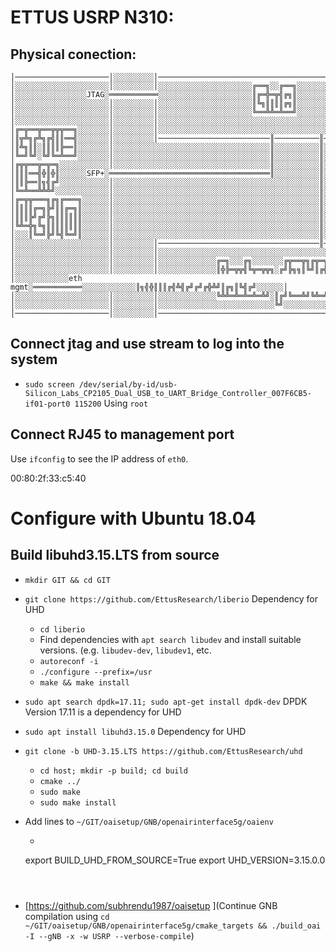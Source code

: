 # ETTUS USRP N310:
## Physical conection:

```
│─────────────────────│░░░░░░░░░│──────────────────────────────────────────────│
│░░░░░░░░░░░░░░░░░░░░░│░░░░░░░░░│░░░░░░░░░░░░░░░░░░░░░╔══╗░░╔══╗░░░░░░░░░░░░░░░│
│░░░░░░░░░░░░░░░░JTAG░═══════════░░░░░░░░░░░░░░░░░░░░░║╔═╬═╦╣╔╗║░░░░░░░░░░░░░░░│
│░░░░░░░░░░░░░░░░░░░░░│░░░░░░░░░│░░░░░░░░░░░░░░░░░░░░░║╚╗║║║║╔╗║░░░░░░░░░░░░░░░│
│░░░░░░░░░░░░░░░░░░░░░│░░░░░░░░░│░░░░░░░░░░░░░░░░░░░░░╚══╩╩═╩══╝░░░░░░░░░░░░░░░│
│░░░░░░░░░░░░░░░░░░░░░│░░░░░░░░░│░░░░░░░░░░░░░░░░░░░░░░░░░░░░░░░░░░░░░░░░░░░░░░│
│╔═╦══╦══╦╦╦══╗░░░░░░░│░░░░░░░░░│░░░░░░░░░░░░░░░░░░░░░░░░░░░░░░░░░░░░░░░░░░░░░░│
│║╦╩╗╔╩╗╔╣║║══╣░░░░░░░│░░░░░░░░░│─────────────────────────║──────────║─────────│
│║╩╗║║░║║║║╠══║░░░░░░░│░░░░░░░░░░░░░░░░░░░░░░░░░░░░░░░░░░░║░░░░░░░░░░║░░░░░░░░░░
│╚═╝╚╝░╚╝╚═╩══╝░░░░░░░│░░░░░░░░░░░░░░░░░░░░░░░░░░░░░░░░░░░║░░░░░░░░░░║░░░░░░░░░░
│╔╦╦══╦═╦═╗░░░░░░░░░░░│░░░░░░░░░░░░░░░░░░░░░░░░░░░░░░░░░░░║░░░░░░░░░░║░░░░░░░░░░
│║║║══╣╬║╬║░░░░░░SFP+░════════════════════════════════════║░░░░░░░░░░║░░░░░░░░░░
│║║╠══║╗╣╔╝░░░░░░░░░░░│░░░░░░░░░░░░░░░░░░░░░░░░░░░░░░░░░░░░░░░░░░░░░░║░░░░░░░░░░
│╚═╩══╩╩╩╝░░░░░░░░░░░░│░░░░░░░░░░░░░░░░░░░░░░░░░░░░░░░░░░░░░░░░░░░░░░║░░░░░░░░░░
│╔═╦╦═══╗╔╗╔═══╗░░░░░░│░░░░░░░░░░░░░░░░░░░░░░░░░░░░░░░░░░░░░░░░░░░░░░║░░░░░░░░░░
│║║║║╔═╗╠╝║║╔═╗║░░░░░░│░░░░░░░░░░░░░░░░░░░░░░░░░░░░░░░░░░░░░░░░░░░░░░║░░░░░░░░░░
│║║║╠╝╔╝╠╗║║║║║║░░░░░░│░░░░░░░░░░░░░░░░░░░░░░░░░░░░░░░░░░░░░░░░░░░░░░║░░░░░░░░░░
│╚╩═╬╗╚╗║║║║║║║║░░░░░░│░░░░░░░░░░░░░░░░░░░░░░░░░░░░░░░░░░░░░░░░░░░░░░║░░░░░░░░░░
│░░░║╚═╝╠╝╚╣╚═╝║░░░░░░│░░░░░░░░░░░░░░░░░░░░░░░░░░░░░░░░░░░░░░░░░░░░░░║░░░░░░░░░░
│░░░░░░░░░░░░░░░░░░░░░│░░░░░░░░░│────────────────────────────────────║─────────│
│░░░░░░░░░░░░░░░░░░░░░│░░░░░░░░░│░░░░░░░░░░░░░░░░░░░░░░░░░░░░░░░░░░░░░░░░░░░░░░│
│░░░░░░░░░░░░░░░░░░░░░│░░░░░░░░░│░░░░░░░░░░░░░╔═╗░░░╔╗░░░░░░░╔╦══╦╗╔╦═╦═╗░░░░░░│
│░░░░░░░░░░░░░░░░░░░░░│░░░░░░░░░│░░░░░░░░░░░░░║╬╠═╦╦╣╚╦═╦╦╗░╔╝╠╗╗║╚╝║╔╣╬║░░░░░░│
│░░░░░░░░░░░░eth mgmt░═══════════░░░░░░░░░░░░║╗╣╬║║║╔╣╩╣╔╝╔╝╔╬╩╝║╔╗║╚╣╔╝░░░░░░│
│░░░░░░░░░░░░░░░░░░░░░│░░░░░░░░░│░░░░░░░░░░░░░╚╩╩═╩═╩═╩═╩╝░║╔╝╚══╩╝╚╩═╩╝░░░░░░░│
│░░░░░░░░░░░░░░░░░░░░░│░░░░░░░░░│░░░░░░░░░░░░░░░░░░░░░░░░░░╚╝░░░░░░░░░░░░░░░░░░│
│─────────────────────│░░░░░░░░░│──────────────────────────────────────────────│
```




## Connect jtag and use stream to log into the system
* `sudo screen /dev/serial/by-id/usb-Silicon_Labs_CP2105_Dual_USB_to_UART_Bridge_Controller_007F6CB5-if01-port0 115200` Using `root`

## Connect RJ45 to management port
Use `ifconfig` to see the IP address of `eth0`. 

00:80:2f:33:c5:40

# Configure with Ubuntu 18.04

## Build libuhd3.15.LTS from source
* `mkdir GIT && cd GIT`
* `git clone https://github.com/EttusResearch/liberio` Dependency for UHD
	- `cd liberio`
	- Find dependencies with `apt search libudev` and install suitable versions. (e.g. `libudev-dev`, `libudev1`, etc. 
	- `autoreconf -i`
	- `./configure --prefix=/usr`
	- `make && make install`
* `sudo apt search dpdk=17.11; sudo apt-get install dpdk-dev` DPDK Version 17.11 is a dependency for UHD
* `sudo apt install libuhd3.15.0` Dependency for UHD
* `git clone -b UHD-3.15.LTS https://github.com/EttusResearch/uhd`
	- `cd host; mkdir -p build; cd build`
	- `cmake ../`
	- `sudo make`
	- `sudo make install`

* Add lines to `~/GIT/oaisetup/GNB/openairinterface5g/oaienv`
	- ```
	export BUILD_UHD_FROM_SOURCE=True
	export UHD_VERSION=3.15.0.0
	```



* [https://github.com/subhrendu1987/oaisetup ](Continue GNB compilation using `cd ~/GIT/oaisetup/GNB/openairinterface5g/cmake_targets && ./build_oai -I --gNB -x -w USRP --verbose-compile`)

